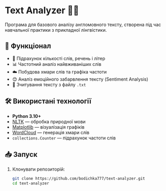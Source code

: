 # Text Analyzer 🧠📝

Програма для базового аналізу англомовного тексту, створена під час навчальної практики з прикладної лінгвістики.

## 📌 Функціонал

- 🔢 Підрахунок кількості слів, речень і літер
- 📊 Частотний аналіз найвживаніших слів
- ☁️ Побудова хмари слів та графіка частоти
- 😊 Аналіз емоційного забарвлення тексту (Sentiment Analysis)
- 📄 Зчитування тексту з файлу `.txt`

## 🛠 Використані технології

- **Python 3.10+**
- [NLTK](https://www.nltk.org/) — обробка природної мови
- [Matplotlib](https://matplotlib.org/) — візуалізація графіків
- [WordCloud](https://github.com/amueller/word_cloud) — генерація хмари слів
- `collections.Counter` — підрахунок частоти слів

## 📥 Запуск

1. Клонувати репозиторій:
   ```bash
   git clone https://github.com/bodichka777/text-analyzer.git
   cd text-analyzer

